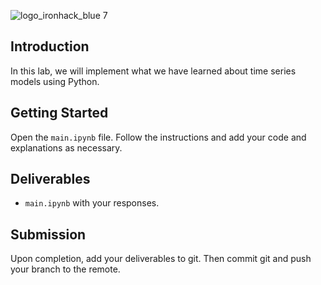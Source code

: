 ![logo_ironhack_blue 7](https://user-images.githubusercontent.com/23629340/40541063-a07a0a8a-601a-11e8-91b5-2f13e4e6b441.png)

## Introduction

In this lab, we will implement what we have learned about time series models using Python.

## Getting Started

Open the `main.ipynb` file. Follow the instructions and add your code and explanations as necessary. 
## Deliverables

- `main.ipynb` with your responses.

## Submission

Upon completion, add your deliverables to git. Then commit git and push your branch to the remote.

